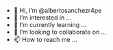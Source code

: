 - 👋 Hi, I’m @albertosanchezr4pe
- 👀 I’m interested in ...
- 🌱 I’m currently learning ...
- 💞️ I’m looking to collaborate on ...
- 📫 How to reach me ...

<!---
albertosanchezr4pe/albertosanchezr4pe is a ✨ special ✨ repository because its `README.md` (this file) appears on your GitHub profile.
You can click the Preview link to take a look at your changes.
--->
